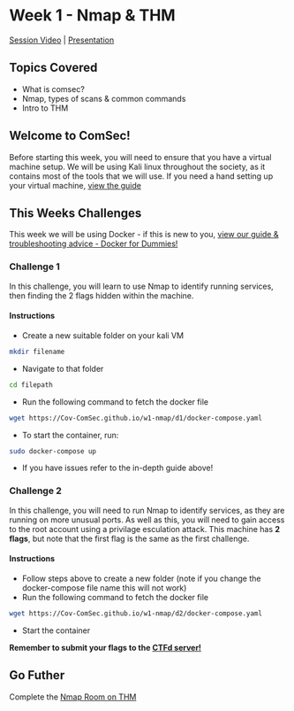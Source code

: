 # Week 1 - Nmap & THM
[Session Video](https://www.twitch.tv/videos/772154140) | [Presentation](nmap.pdf)

## Topics Covered
- What is comsec?
- Nmap, types of scans & common commands
- Intro to THM

## Welcome to ComSec!
Before starting this week, you will need to ensure that you have a virtual machine setup. We will be using Kali linux throughout the society, as it contains most of the tools that we will use. If you need a hand setting up your virtual machine, [view the guide](vmSetup.pdf)

## This Weeks Challenges
This week we will be using Docker - if this is new to you, [view our guide & troubleshooting advice - Docker for Dummies!](DockerforDummies.pdf)
### Challenge 1
In this challenge, you will learn to use Nmap to identify running services, then finding the 2 flags hidden within the machine.
#### Instructions
- Create a new suitable folder on your kali VM 
```bash 
mkdir filename
```
- Navigate to that folder 
```bash
cd filepath
```
- Run the following command to fetch the docker file 
```bash
wget https://Cov-ComSec.github.io/w1-nmap/d1/docker-compose.yaml
```
- To start the container, run:
```bash
sudo docker-compose up
```
- If you have issues refer to the in-depth guide above!
### Challenge 2
In this challenge, you will need to run Nmap to identify services, as they are running on more unusual ports. As well as this, you will need to gain access to the root account using a privilage esculation attack. This machine has **2 flags**, but note that the first flag is the same as the first challenge.
#### Instructions
- Follow steps above to create a new folder (note if you change the docker-compose file name this will not work)
- Run the following command to fetch the docker file 
```bash
wget https://Cov-ComSec.github.io/w1-nmap/d2/docker-compose.yaml
```
- Start the container

**Remember to submit your flags to the [CTFd server!](https://cueh-comsec.ctfd.io/)**

## Go Futher
Complete the [Nmap Room on THM](https://tryhackme.com/room/rpnmap)